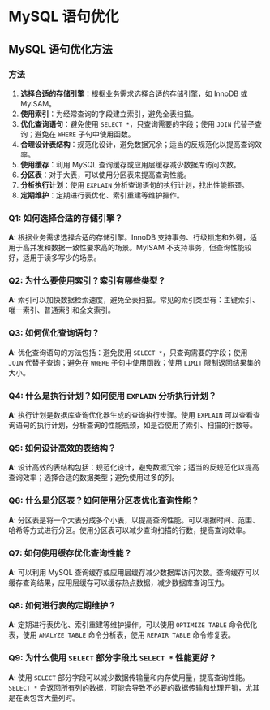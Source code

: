 # MySQL 语句优化

## MySQL 语句优化方法

<!-- notecardId: 1735099740797 -->

### 方法

1. **选择合适的存储引擎**：根据业务需求选择合适的存储引擎，如 InnoDB 或 MyISAM。
2. **使用索引**：为经常查询的字段建立索引，避免全表扫描。
3. **优化查询语句**：避免使用 `SELECT *`，只查询需要的字段；使用 `JOIN` 代替子查询；避免在 `WHERE` 子句中使用函数。
4. **合理设计表结构**：规范化设计，避免数据冗余；适当的反规范化以提高查询效率。
5. **使用缓存**：利用 MySQL 查询缓存或应用层缓存减少数据库访问次数。
6. **分区表**：对于大表，可以使用分区表来提高查询性能。
7. **分析执行计划**：使用 `EXPLAIN` 分析查询语句的执行计划，找出性能瓶颈。
8. **定期维护**：定期进行表优化、索引重建等维护操作。

### Q1: 如何选择合适的存储引擎？

**A**: 根据业务需求选择合适的存储引擎。InnoDB 支持事务、行级锁定和外键，适用于高并发和数据一致性要求高的场景。MyISAM 不支持事务，但查询性能较好，适用于读多写少的场景。

### Q2: 为什么要使用索引？索引有哪些类型？

**A**: 索引可以加快数据检索速度，避免全表扫描。常见的索引类型有：主键索引、唯一索引、普通索引和全文索引。

### Q3: 如何优化查询语句？

**A**: 优化查询语句的方法包括：避免使用 `SELECT *`，只查询需要的字段；使用 `JOIN` 代替子查询；避免在 `WHERE` 子句中使用函数；使用 `LIMIT` 限制返回结果集的大小。

### Q4: 什么是执行计划？如何使用 `EXPLAIN` 分析执行计划？

**A**: 执行计划是数据库查询优化器生成的查询执行步骤。使用 `EXPLAIN` 可以查看查询语句的执行计划，分析查询的性能瓶颈，如是否使用了索引、扫描的行数等。

### Q5: 如何设计高效的表结构？

**A**: 设计高效的表结构包括：规范化设计，避免数据冗余；适当的反规范化以提高查询效率；选择合适的数据类型；避免使用过多的列。

### Q6: 什么是分区表？如何使用分区表优化查询性能？

**A**: 分区表是将一个大表分成多个小表，以提高查询性能。可以根据时间、范围、哈希等方式进行分区。使用分区表可以减少查询扫描的行数，提高查询效率。

### Q7: 如何使用缓存优化查询性能？

**A**: 可以利用 MySQL 查询缓存或应用层缓存减少数据库访问次数。查询缓存可以缓存查询结果，应用层缓存可以缓存热点数据，减少数据库查询压力。

### Q8: 如何进行表的定期维护？

**A**: 定期进行表优化、索引重建等维护操作。可以使用 `OPTIMIZE TABLE` 命令优化表，使用 `ANALYZE TABLE` 命令分析表，使用 `REPAIR TABLE` 命令修复表。

### Q9: 为什么使用 `SELECT` 部分字段比 `SELECT *` 性能更好？

**A**: 使用 `SELECT` 部分字段可以减少数据传输量和内存使用量，提高查询性能。`SELECT *` 会返回所有列的数据，可能会导致不必要的数据传输和处理开销，尤其是在表包含大量列时。
